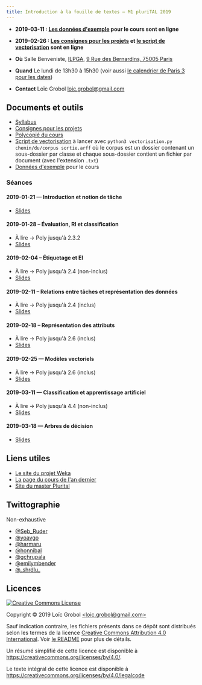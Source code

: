 ```yaml
---
title: Introduction à la fouille de textes — M1 pluriTAL 2019
---
```

  - **2019-03-11 : [Les données d'exemple](https://github.com/LoicGrobol/intro-fouille-textes/releases/download/stable/sample-data.tar.gz) pour le cours sont en ligne**
  - **2019-02-26 : [Les consignes pour les projets](projets.md) et [le script de vectorisation](https://github.com/LoicGrobol/intro-fouille-textes/releases/download/stable/vectorisation.py) sont en ligne**

  - **Où** Salle Benveniste, [ILPGA](http://www.ilpga.univ-paris3.f), [9 Rue des Bernardins, 75005 Paris](https://www.openstreetmap.org/way/55894044)
  - **Quand** Le lundi de 13h30 à 15h30 (voir aussi [le calendrier de Paris 3 pour les dates](http://www.univ-paris3.fr/le-calendrier-universitaire-116398.kjsp))
  - **Contact** Loïc Grobol [<loic.grobol@gmail.com>](mailto:loic.grobol@gmail.com)

## Documents et outils

  - [Syllabus](https://github.com/LoicGrobol/intro-fouille-textes/releases/download/stable/syllabus.pdf)
  - [Consignes pour les projets](projets.md)
  - [Polycopié du cours](https://github.com/LoicGrobol/intro-fouille-textes/releases/download/stable/poly.pdf)
  - [Script de vectorisation](https://github.com/LoicGrobol/intro-fouille-textes/releases/download/stable/vectorisation.py) à lancer avec `python3 vectorisation.py chemin/du/corpus sortie.arff` où le corpus est un dossier contenant un sous-dossier par classe et chaque sous-dossier contient un fichier par document (avec l'extension `.txt`)
  - [Données d'exemple](https://github.com/LoicGrobol/intro-fouille-textes/releases/download/stable/sample-data.tar.gz) pour le cours

### Séances
#### 2019-01-21 — Introduction et notion de tâche
  - [Slides](https://github.com/LoicGrobol/intro-fouille-textes/releases/download/stable/lecture1.pdf)

#### 2019-01-28 – Évaluation, RI et classification
  - À lire → Poly jusqu'à 2.3.2
  - [Slides](https://github.com/LoicGrobol/intro-fouille-textes/releases/download/stable/lecture2.pdf)

#### 2019-02-04 – Étiquetage et EI
  - À lire → Poly jusqu'à 2.4 (non-inclus)
  - [Slides](https://github.com/LoicGrobol/intro-fouille-textes/releases/download/stable/lecture3.pdf)

#### 2019-02-11 – Relations entre tâches et représentation des données
  - À lire → Poly jusqu'à 2.4 (inclus)
  - [Slides](https://github.com/LoicGrobol/intro-fouille-textes/releases/download/stable/lecture4.pdf)

#### 2019-02-18 – Représentation des attributs
  - À lire → Poly jusqu'à 2.6 (inclus)
  - [Slides](https://github.com/LoicGrobol/intro-fouille-textes/releases/download/stable/lecture5.pdf)

#### 2019-02-25 — Modèles vectoriels
  - À lire → Poly jusqu'à 2.6 (inclus)
  - [Slides](https://github.com/LoicGrobol/intro-fouille-textes/releases/download/stable/lecture6.pdf)

#### 2019-03-11 — Classification et apprentissage artificiel
  - À lire → Poly jusqu'à 4.4 (non-inclus)
  - [Slides](https://github.com/LoicGrobol/intro-fouille-textes/releases/download/stable/lecture7.pdf)

#### 2019-03-18 — Arbres de décision
  - [Slides](https://github.com/LoicGrobol/intro-fouille-textes/releases/download/stable/lecture8.pdf)

## Liens utiles

  - [Le site du projet Weka](https://www.cs.waikato.ac.nz/ml/weka/)
  - [La page du cours de l'an dernier](archives/2018)
  - [Site du master Plurital](http://plurital.org)

## Twittographie
Non-exhaustive

- [@Seb_Ruder](https://twitter.com/seb_ruder)
- [@yoavgo](https://twitter.com/yoavgo)
- [@harmaru](https://twitter.com/hardmaru)
- [@honnibal](https://twitter.com/honnibal)
- [@gchrupala](https://twitter.com/gchrupala)
- [@emilymbender](https://twitter.com/emilymbender)
- [@\_shrdlu\_](https://twitter.com/_shrdlu_)

## Licences

<a rel="license" href="http://creativecommons.org/licenses/by/4.0/"><img alt="Creative Commons License" style="border-width:0" src="https://i.creativecommons.org/l/by/4.0/88x31.png"/></a>

 Copyright © 2019 Loïc Grobol [\<loic.grobol@gmail.com\>](mailto:loic.grobol@gmail.com)

 Sauf indication contraire, les fichiers présents dans ce dépôt sont distribués selon les termes de la licence [Creative Commons Attribution 4.0 International](https://creativecommons.org/licenses/by/4.0/). Voir [le README](README.md#Licences) pour plus de détails.

 Un résumé simplifié de cette licence est disponible à <https://creativecommons.org/licenses/by/4.0/>.

 Le texte intégral de cette licence est disponible à <https://creativecommons.org/licenses/by/4.0/legalcode>
